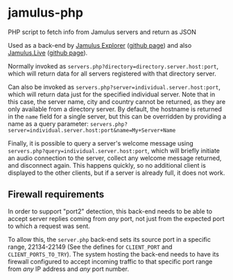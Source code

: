 # jamulus-php
PHP script to fetch info from Jamulus servers and return as JSON

Used as a back-end by [Jamulus Explorer](https://explorer.jamulus.io) ([github page](https://github.com/softins/jamulus-web))
and also [Jamulus.Live](https://jamulus.live) ([github page](https://github.com/mcfnord/JamFan22)).

Normally invoked as `servers.php?directory=directory.server.host:port`, which will
return data for all servers registered with that directory server.

Can also be invoked as `servers.php?server=individual.server.host:port`, which will
return data just for the specified individual server. Note that in this case,
the server name, city and country cannot be returned, as they are only available
from a directory server. By default, the hostname is returned in the `name` field
for a single server, but this can be overridden by providing a name as a query
parameter: `servers.php?server=individual.server.host:port&name=My+Server+Name`

Finally, it is possible to query a server's welcome message using
`servers.php?query=individual.server.host:port`, which will briefly initiate
an audio connection to the server, collect any welcome message returned,
and disconnect again. This happens quickly, so no additional client is displayed
to the other clients, but if a server is already full, it does not work.

## Firewall requirements

In order to support "port2" detection, this back-end needs to be able to accept
server replies coming from _any_ port, not just from the expected port to which
a request was sent.

To allow this, the `server.php` back-end sets its source port in a specific range,
22134-22149 (See the defines for `CLIENT_PORT` and `CLIENT_PORTS_TO_TRY`).
The system hosting the back-end needs to have its firewall configured to accept incoming
traffic to that specific port range from _any_ IP address and _any_ port number.
